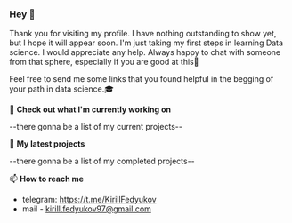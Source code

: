 ### Hey 👋

Thank you for visiting my profile. I have nothing outstanding to show yet, but I hope it will appear soon. I'm just taking my first steps in learning Data science. I would appreciate any help. Always happy to chat with someone from that sphere, especially if you are good at this👀

Feel free to send me some links that you found helpful in the begging of your path in data science.🎓

👷 **Check out what I'm currently working on**

--there gonna be a list of my current projects--


🌱 **My latest projects**

--there gonna be a list of my completed projects--

📫 **How to reach me**

 - telegram: https://t.me/KirillFedyukov
 - mail - kirill.fedyukov97@gmail.com

<!---
KirillF21/KirillF21 is a ✨ special ✨ repository because its `README.md` (this file) appears on your GitHub profile.
You can click the Preview link to take a look at your changes.
--->
